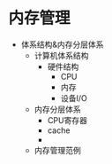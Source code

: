  

# 内存管理



- 体系结构&内存分层体系
  - 计算机体系结构
    - 硬件结构
      - CPU
      - 内存
      - 设备I/O
  - 内存分层体系
    - CPU寄存器
    - cache
    - 
  - 内存管理范例




